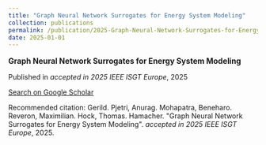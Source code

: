 ```yaml
---
title: "Graph Neural Network Surrogates for Energy System Modeling"
collection: publications
permalink: /publication/2025-Graph-Neural-Network-Surrogates-for-Energy-System-
date: 2025-01-01
---
```

<p style="font-size: 1.1em; margin-bottom: 0.5em;"><b>Graph Neural Network Surrogates for Energy System Modeling</b></p>
<p style="margin-bottom: 0.5em;">Published in <em>accepted in 2025 IEEE ISGT Europe</em>, 2025</p>
<p style="margin-bottom: 0.5em;"><a href="https://scholar.google.com/scholar?q=Graph+Neural+Network+Surrogates+for+Energy+System+Modeling" target="_blank">Search on Google Scholar</a></p>
<p>Recommended citation: Gerild. Pjetri, Anurag. Mohapatra, Beneharo. Reveron, Maximilian. Hock, Thomas. Hamacher. "Graph Neural Network Surrogates for Energy System Modeling". <em>accepted in 2025 IEEE ISGT Europe</em>, 2025.</p>